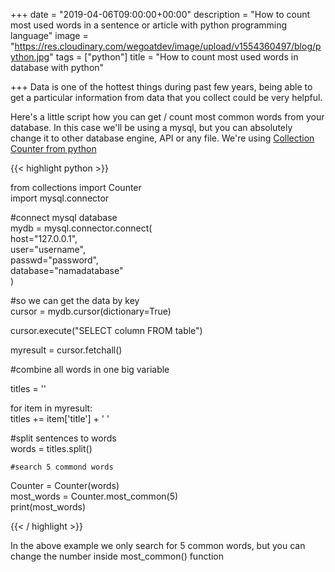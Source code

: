 +++
date = "2019-04-06T09:00:00+00:00"
description = "How to count most used words in a sentence or article with  python programming language"
image = "https://res.cloudinary.com/wegoatdev/image/upload/v1554360497/blog/python.jpg"
tags = ["python"]
title = "How to count most used words in database with python"

+++
Data is one of the hottest things during past few years, being able to get a particular information from data that you collect could be very helpful.

Here's a little script how you can get / count most common words from your database. In this case we'll be using a mysql, but you can absolutely change it to other database engine, API or any file. We're using [Collection Counter from python](https://docs.python.org/3/library/collections.html#collections.Counter)

{{< highlight python >}}

from collections import Counter  
import mysql.connector

\#connect mysql database  
mydb = mysql.connector.connect(  
host="127.0.0.1",  
user="username",  
passwd="password",  
database="namadatabase"  
)

\#so we can get the data by key  
cursor = mydb.cursor(dictionary=True)

cursor.execute("SELECT column FROM table")

myresult = cursor.fetchall()

\#combine all words in one big variable

titles = ''

for item in myresult:  
titles += item\['title'\] + ' '

\#split sentences to words  
words  = titles.split()

    #search 5 commond words   

Counter  = Counter(words)  
most_words = Counter.most_common(5)  
print(most_words)

{{< / highlight >}}

In the above example we only search for 5 common words, but you can change the number inside most_common() function
